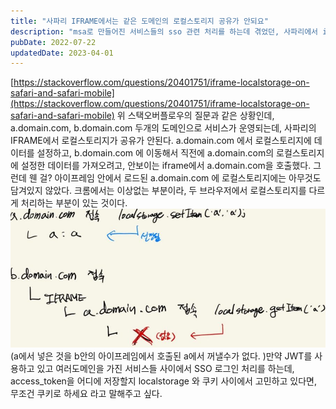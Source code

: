 ```yaml
---
title: "사파리 IFRAME에서는 같은 도메인의 로컬스토리지 공유가 안되요"
description: "msa로 만들어진 서비스들의 sso 관련 처리를 하는데 겪었던, 사파리에서 iframe안의 로컬스토리지가 크롬과는 다르게 동작하는 것을 공유한다."
pubDate: 2022-07-22
updatedDate: 2023-04-01
---
```


[https://stackoverflow.com/questions/20401751/iframe-localstorage-on-safari-and-safari-mobile](https://stackoverflow.com/questions/20401751/iframe-localstorage-on-safari-and-safari-mobile) 위 스택오버플로우의 질문과 같은 상황인데,
a.domain.com, b.domain.com
두개의 도메인으로 서비스가 운영되는데, 사파리의 IFRAME에서 로컬스토리지가 공유가 안된다.
a.domain.com 에서 로컬스토리지에 데이터를 설정하고, b.domain.com 에 이동해서 직전에 a.domain.com의 로컬스토리지에 설정한 데이터를 가져오려고, 안보이는 iframe에서 a.domain.com을 호출했다. 그런데 웬 걸? 아이프레임 안에서 로드된 a.domain.com 에 로컬스토리지에는 아무것도 담겨있지 않았다. 크롬에서는 이상없는 부분이라, 두 브라우저에서 로컬스토리지를 다르게 처리하는 부분이 있는 것이다.
![(a에서 넣은 것을 b안의 아이프레임에서 호출된 a에서 꺼낼수가 없다. )](/content/images/2022/07/---------------------15.jpg)(a에서 넣은 것을 b안의 아이프레임에서 호출된 a에서 꺼낼수가 없다. )만약 JWT를 사용하고 있고 여러도메인을 가진 서비스들 사이에서 SSO 로그인 처리를 하는데, access_token을 어디에 저장할지 localstorage 와 쿠키 사이에서 고민하고 있다면, 무조건 쿠키로 하세요 라고 말해주고 싶다.
